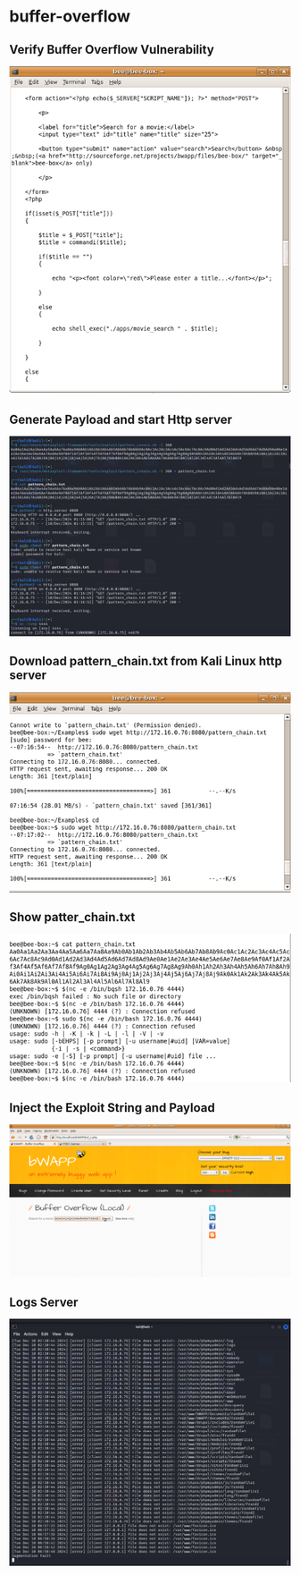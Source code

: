 # buffer-overflow

## Verify Buffer Overflow Vulnerability
![](Screenshot%202024-12-10%20022829.png)

## Generate Payload and start Http server
![Ex](Screenshot%202024-12-10%20022551.png)

## Download pattern_chain.txt from Kali Linux http server 
![Download patter_chain..txt](Screenshot%202024-12-10%20022731.png)

## Show patter_chain.txt
![patter_chain.txt](Screenshot%202024-12-10%20022650.png)

## Inject the Exploit String and Payload
![](Screenshot%202024-12-10%20022900.png)

## Logs Server
![Logs Server](Screenshot%202024-12-10%20022414.png)


